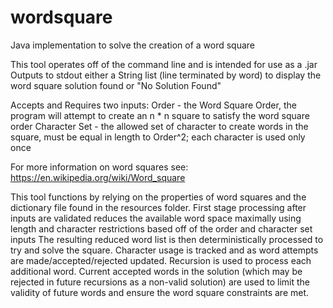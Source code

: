 # wordsquare
Java implementation to solve the creation of a word square

This tool operates off of the command line and is intended for use as a .jar
Outputs to stdout either a String list (line terminated by word) to display the word square solution found or "No Solution Found"

Accepts and Requires two inputs:
  Order         - the Word Square Order, the program will attempt to create an n * n square to satisfy the word square order
  Character Set - the allowed set of character to create words in the square, must be equal in length to Order^2; each character is used only once

For more information on word squares see: https://en.wikipedia.org/wiki/Word_square

This tool functions by relying on the properties of word squares and the dictionary file found in the resources folder.
First stage processing after inputs are validated reduces the available word space maximally using length and character restrictions
based off of the order and character set inputs
The resulting reduced word list is then deterministically processed to try and solve the square. Character usage is tracked and as word
attempts are made/accepted/rejected updated. Recursion is used to process each additional word.
Current accepted words in the solution (which may be rejected in future recursions as a non-valid solution) are used to limit
the validity of future words and ensure the word square constraints are met.
